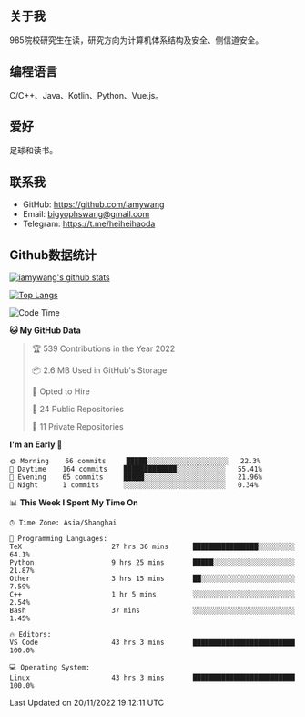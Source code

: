 ## 关于我

985院校研究生在读，研究方向为计算机体系结构及安全、侧信道安全。

## 编程语言

C/C++、Java、Kotlin、Python、Vue.js。

## 爱好

足球和读书。

## 联系我

- GitHub: https://github.com/iamywang
- Email: bigyophswang@gmail.com
- Telegram: https://t.me/heiheihaoda

## Github数据统计

[![iamywang's github stats](https://github-readme-stats.vercel.app/api?username=iamywang&count_private=true&show_icons=true)]()

[![Top Langs](https://github-readme-stats.vercel.app/api/top-langs/?username=iamywang&layout=compact)]()

<!--START_SECTION:waka-->
![Code Time](http://img.shields.io/badge/Code%20Time-609%20hrs%2034%20mins-blue)

**🐱 My GitHub Data** 

> 🏆 539 Contributions in the Year 2022
 > 
> 📦 2.6 MB Used in GitHub's Storage 
 > 
> 💼 Opted to Hire
 > 
> 📜 24 Public Repositories 
 > 
> 🔑 11 Private Repositories  
 > 
**I'm an Early 🐤** 

```text
🌞 Morning    66 commits     █████░░░░░░░░░░░░░░░░░░░░   22.3% 
🌆 Daytime    164 commits    █████████████░░░░░░░░░░░░   55.41% 
🌃 Evening    65 commits     █████░░░░░░░░░░░░░░░░░░░░   21.96% 
🌙 Night      1 commits      ░░░░░░░░░░░░░░░░░░░░░░░░░   0.34%

```


📊 **This Week I Spent My Time On** 

```text
⌚︎ Time Zone: Asia/Shanghai

💬 Programming Languages: 
TeX                      27 hrs 36 mins      ████████████████░░░░░░░░░   64.1% 
Python                   9 hrs 25 mins       █████░░░░░░░░░░░░░░░░░░░░   21.87% 
Other                    3 hrs 15 mins       ██░░░░░░░░░░░░░░░░░░░░░░░   7.59% 
C++                      1 hr 5 mins         ░░░░░░░░░░░░░░░░░░░░░░░░░   2.54% 
Bash                     37 mins             ░░░░░░░░░░░░░░░░░░░░░░░░░   1.45%

🔥 Editors: 
VS Code                  43 hrs 3 mins       █████████████████████████   100.0%

💻 Operating System: 
Linux                    43 hrs 3 mins       █████████████████████████   100.0%

```


 Last Updated on 20/11/2022 19:12:11 UTC
<!--END_SECTION:waka-->

